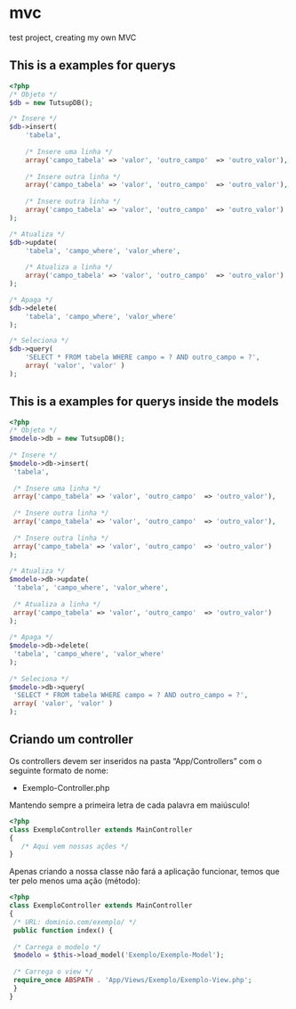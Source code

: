 # mvc
test project, creating my own MVC

## This is a examples for querys

```php
<?php
/* Objeto */
$db = new TutsupDB();

/* Insere */
$db->insert(
	'tabela', 
	
	/* Insere uma linha */
	array('campo_tabela' => 'valor', 'outro_campo'  => 'outro_valor'),
	
	/* Insere outra linha */
	array('campo_tabela' => 'valor', 'outro_campo'  => 'outro_valor'),
	
	/* Insere outra linha */
	array('campo_tabela' => 'valor', 'outro_campo'  => 'outro_valor')
);

/* Atualiza */
$db->update(
	'tabela', 'campo_where', 'valor_where',
	
	/* Atualiza a linha */
	array('campo_tabela' => 'valor', 'outro_campo'  => 'outro_valor')
);

/* Apaga */
$db->delete(
	'tabela', 'campo_where', 'valor_where'
);

/* Seleciona */
$db->query(
	'SELECT * FROM tabela WHERE campo = ? AND outro_campo = ?',
	array( 'valor', 'valor' )
);
```

## This is a examples for querys inside the models

```php
<?php
/* Objeto */
$modelo->db = new TutsupDB();
 
/* Insere */
$modelo->db->insert(
 'tabela', 
 
 /* Insere uma linha */
 array('campo_tabela' => 'valor', 'outro_campo'  => 'outro_valor'),
 
 /* Insere outra linha */
 array('campo_tabela' => 'valor', 'outro_campo'  => 'outro_valor'),
 
 /* Insere outra linha */
 array('campo_tabela' => 'valor', 'outro_campo'  => 'outro_valor')
);
 
/* Atualiza */
$modelo->db->update(
 'tabela', 'campo_where', 'valor_where',
 
 /* Atualiza a linha */
 array('campo_tabela' => 'valor', 'outro_campo'  => 'outro_valor')
);
 
/* Apaga */
$modelo->db->delete(
 'tabela', 'campo_where', 'valor_where'
);
 
/* Seleciona */
$modelo->db->query(
 'SELECT * FROM tabela WHERE campo = ? AND outro_campo = ?',
 array( 'valor', 'valor' )
);
```

## Criando um controller

Os controllers devem ser inseridos na pasta “App/Controllers” com o seguinte formato de nome:

* Exemplo-Controller.php

Mantendo sempre a primeira letra de cada palavra em maiúsculo!


```php
<?php
class ExemploController extends MainController
{
   /* Aqui vem nossas ações */
}
```


Apenas criando a nossa classe não fará a aplicação funcionar, temos que ter pelo menos uma ação (método):

```php
<?php
class ExemploController extends MainController
{
 /* URL: dominio.com/exemplo/ */
 public function index() {
 
 /* Carrega o modelo */
 $modelo = $this->load_model('Exemplo/Exemplo-Model');
 
 /* Carrega o view */
 require_once ABSPATH . 'App/Views/Exemplo/Exemplo-View.php';
 }
}
```